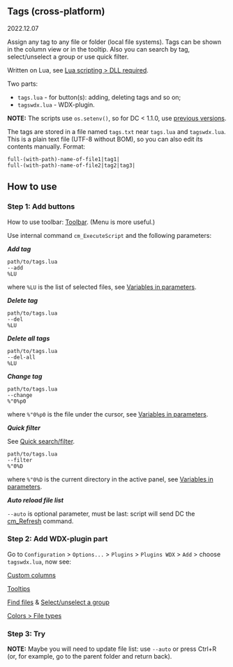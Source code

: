 Tags (cross-platform)
-----------------------

2022.12.07

Assign any tag to any file or folder (local file systems). Tags can be shown in the column view or in the tooltip.
Also you can search by tag, select/unselect a group or use quick filter.

Written on Lua, see [Lua scripting > DLL required](http://doublecmd.github.io/doc/en/lua.html#dllrequired).

Two parts:

- `tags.lua` - for button(s): adding, deleting tags and so on;
- `tagswdx.lua` - WDX-plugin.

**NOTE:** The scripts use `os.setenv()`, so for DC < 1.1.0, use [previous versions](https://github.com/j2969719/doublecmd-plugins/tree/6fbeb3cdac25a5f556fd34c4fa9485914fca4e09/utils/tags).

The tags are stored in a file named `tags.txt` near `tags.lua` and `tagswdx.lua`. This is a plain text file (UTF-8 without BOM), so you can also edit its contents manually. Format:

```
full-(with-path)-name-of-file1|tag1|
full-(with-path)-name-of-file2|tag2|tag3|
```

## How to use

### Step 1: Add  buttons

How to use toolbar: [Toolbar](http://doublecmd.github.io/doc/en/toolbar.html). (Menu is more useful.)

Use internal command `cm_ExecuteScript` and the following parameters:

**_Add tag_**

```
path/to/tags.lua
--add
%LU
```

where `%LU` is the list of selected files, see [Variables in parameters](http://doublecmd.github.io/doc/en/variables.html).

**_Delete tag_**

```
path/to/tags.lua
--del
%LU
```

**_Delete all tags_**

```
path/to/tags.lua
--del-all
%LU
```

**_Change tag_**

```
path/to/tags.lua
--change
%"0%p0
```

where `%"0%p0` is the file under the cursor, see [Variables in parameters](http://doublecmd.github.io/doc/en/variables.html).

**_Quick filter_**

See [Quick search/filter](http://doublecmd.github.io/doc/en/help.html#cm_QuickSearch).

```
path/to/tags.lua
--filter
%"0%D
```

where `%"0%D` is the current directory in the active panel, see [Variables in parameters](http://doublecmd.github.io/doc/en/variables.html).

**_Auto reload file list_**

`--auto` is optional parameter, must be last: script will send DC the [cm_Refresh](https://doublecmd.github.io/doc/en/cmds.html#cm_Refresh) command.

### Step 2: Add WDX-plugin part

Go to `Configuration` > `Options...` > `Plugins` > `Plugins WDX` > `Add` > choose `tagswdx.lua`, now see:

[Custom columns](https://doublecmd.github.io/doc/en/configuration.html#ConfigColumns)

[Tooltips](https://doublecmd.github.io/doc/en/configuration.html#ConfigTooltips)

[Find files](https://doublecmd.github.io/doc/en/findfiles.html#plugins) & [Select/unselect a group](https://doublecmd.github.io/doc/en/help.html#mnu_select)

[Colors > File types](https://doublecmd.github.io/doc/en/configuration.html#ConfigColorFiles)

### Step 3: Try

**NOTE:** Maybe you will need to update file list: use `--auto` or press Ctrl+R (or, for example, go to the parent folder and return back).
